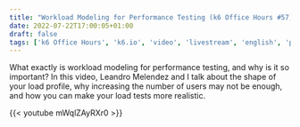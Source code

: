 ```yaml
---
title: "Workload Modeling for Performance Testing (k6 Office Hours #57)"
date: 2022-07-22T17:00:05+01:00
draft: false
tags: ['k6 Office Hours', 'k6.io', 'video', 'livestream', 'english', 'performance', 'workload modeling']
---
```

What exactly is workload modeling for performance testing, and why is it so important? In this video, Leandro Melendez and I talk about the shape of your load profile, why increasing the number of users may not be enough, and how you can make your load tests more realistic.

{{< youtube mWqlZAyRXr0 >}}